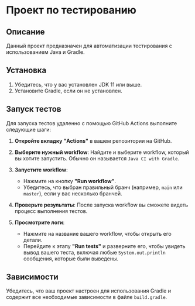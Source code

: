 # Проект по тестированию

## Описание

Данный проект предназначен для автоматизации тестирования с использованием Java и Gradle. 

## Установка

1. Убедитесь, что у вас установлен JDK 11 или выше.
2. Установите Gradle, если он не установлен. 

## Запуск тестов

Для запуска тестов удаленно с помощью GitHub Actions выполните следующие шаги:

1. **Откройте вкладку "Actions"** в вашем репозитории на GitHub.
   
2. **Выберите нужный workflow**: Найдите и выберите workflow, который вы хотите запустить. Обычно он называется `Java CI with Gradle`.

3. **Запустите workflow**:
   - Нажмите на кнопку **"Run workflow"**.
   - Убедитесь, что выбран правильный бранч (например, `main` или `master`), если у вас несколько бранчей.

4. **Проверьте результаты**: После запуска workflow вы сможете видеть процесс выполнения тестов. 

5. **Просмотрите логи**:
   - Нажмите на название вашего workflow, чтобы открыть его детали.
   - Перейдите к этапу **"Run tests"** и разверните его, чтобы увидеть вывод вашего теста, включая любые `System.out.println` сообщения, которые были выведены.

## Зависимости

Убедитесь, что ваш проект настроен для использования Gradle и содержит все необходимые зависимости в файле `build.gradle`.
